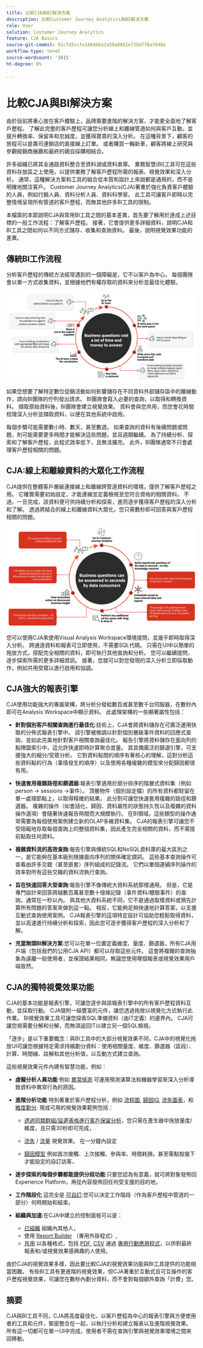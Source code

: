 ```yaml
---
title: 比較CJA與BI解決方案
description: 比較Customer Journey Analytics與BI解決方案
role: User
solution: Customer Journey Analytics
feature: CJA Basics
source-git-commit: 91cfd3ccfe1864b6a2a50a8881e73bd778a7848e
workflow-type: tm+mt
source-wordcount: '1615'
ht-degree: 0%

---
```



# 比較CJA與BI解決方案

由於目前將重心放在客戶體驗上，品牌需要進階的解決方案，才能更全面地了解客戶歷程。 了解此完整的客戶歷程可讓您分析線上和離線管道如何與客戶互動，並提升轉換率、保留率和忠誠度，並獲得寶貴的深入分析。 在這種背景下，顧客的旅程可以是壽司連鎖店的直接線上訂單。 或者購買一輛新車，顧客將線上研究與參觀經銷商展廳和最終的親自採購相結合。

許多組織已將其全通路資料整合至資料湖或資料倉庫。 業務智慧(BI)工具可在這些資料存放區之上使用，以提供業務了解客戶歷程所需的報表、視覺效果和深入分析。 通常，這種解決方案和工具的組合從本質和設計上來說都是通用的，而不是明確地關注客戶。 Customer Journey Analytics(CJA)著重於強化負責客戶體驗的人員，例如行銷人員、資料分析人員、資料科學家。 此工具可讓客戶即時以完整情境呈現所有管道的客戶歷程，而無其他許多BI工具的限制。

本檔案的本節說明CJA與常用BI工具之間的基本差異，首先要了解用於達成上述目標的一般工作流程：了解客戶歷程。 接著，它會提供更多詳細資料，說明CJA和BI工具之間如何以不同方式儲存、收集和查詢資料。 最後，說明視覺效果功能的差異。

## 傳統BI工作流程

分析客戶歷程的傳統方法經常遇到的一個障礙是，它不以客戶為中心。 每個團隊會以單一方式收集資料，並根據他們有權存取的資料來分析並最佳化體驗。

![典型BI工作流程](./assets/biworkflow.png)

如果您想要了解特定數位促銷活動如何影響儲存在不同資料外部儲存區中的離線動作，請向BI團隊的佇列發出請求。 BI團隊會寫入必要的查詢，以取得和轉換資料。 擷取原始資料後，BI團隊會建立視覺效果。 資料會與您共用，而您會花時間梳理深入分析並擷取資料，以便在其他系統中啟用。

每個步驟可能需要數小時、數天，甚至數週。 如果查詢的資料有後續問題或問題，則可能需要更多時間才能解決這些問題，並且週期繼續。 為了持續分析、探索和了解客戶歷程，此程式效率低下，且無法擴充。 此外，BI團隊通常不只會處理客戶歷程相關的問題。

## CJA:線上和離線資料的大眾化工作流程

CJA提供在整體客戶層級連接線上和離線跨管道資料的環境，僅供了解客戶歷程之用。 它確實需要初始設定，才能連線並定義檢視至您符合資格的相關資料。 不過，一旦完成，該資料便可供持續分析和探索，進而逐步獲得客戶歷程的深入分析和了解。 透過將結合的線上和離線資料大眾化，您只需數秒即可回答與客戶歷程相關的問題。

![CJA工作流程](./assets/cjaworkflow.png)

您可以使用CJA來使用Visual Analysis Workspace環境提問，並幾乎即時取得深入分析。 跨通道資料和報表可立即使用，不需要SQL代碼。 只需在UI中以簡單的拖放方式，搭配完全相關的資料，即可執行其他查詢和分析。 您可以繼續提問，逐步探索所需的更多詳細資訊。 接著，您就可以對您發現的深入分析立即採取動作，例如共用受眾以進行啟用和協調。

## CJA強大的報表引擎

CJA使用功能強大的專屬架構，將分析分發給數百或甚至數千台伺服器，在數秒內即可在Analysis Workspace中顯示資料。 此處理架構的一些顯著屬性包括：

* **針對個別客戶相關查詢進行最佳化**:技術上，CJA會將資料儲存在可廣泛運用快取的分佈式報表引擎中。 該引擎被微調以針對個別層級事件資料的回應式查詢，並如此完美地針對客戶相關查詢最佳化。 報告引擎將資料儲存在面向列的點陣圖索引中，這允許快速即時計算聚合度量。 其具備廣泛的篩選引擎，可支援強大的細分/受眾分析。 它對資料點間的順序有著核心的理解，這對分析這些資料點的行為（事情發生的順序）以及使用各種複雜的模型來分配歸因都很有用。

* **快速套用複雜路徑和篩選器**:報表引擎適用於部分排序的階層式資料集（例如person -> sessions ->事件）。 頂層物件（個別設定檔）的所有資料都駐留在單一處理節點上，以取得精確的結果。 此分割可讓您快速套用複雜的路徑和篩選器。 複雜的操作（如會話化、歸因、資料屬性的狀態持久性以及複雜的資料操作選項）會隨著快速報告時間而大規模執行。 在BI領域，這些類型的操作通常需要為每個使用案例建立新的OLAP多維資料集。 CJA的報表引擎可讓您不受阻礙地存取每個查詢上的整個資料集，因此產生完全相關的資料，而不需提前點取任何資料。

* **複雜資料流的高效查詢**:報告引擎與傳統SQL和NoSQL資料庫的最大區別之一，是它能夠在基本級別根據面向序列的關係確定謂詞。 這些基本查詢操作可查看由許多交錯（甚至嵌套）序列組成的記錄流。 它們以單個連續序列操作的效率對所有這些交織的資料流執行查詢。

* **旨在快速回答大型查詢**:報告引擎不像傳統大資料系統那樣通用。 但是，它是專門設計來回答跨越數百萬甚至數十億條記錄（事件資料/體驗事件）的查詢，通常在一秒以內。 與其他大資料系統不同，它不是通過取樣資料或預先計算所有問題的答案來做到這一點。 相反，它能夠足夠快速地計算答案，以支援互動式查詢使用案例。 CJA報表引擎的這項特定設計可協助您輕鬆取得資料，並以高速進行持續分析和探索，因此您可逐步獲得客戶歷程的深入分析和了解。

* **充當無頭BI解決方案**:您可以在單一位置定義維度、量度、篩選器，所有CJA用戶端（包括我們的公用CJA API）都可以存取這些元件。 這會將複雜的查詢抽象為遠離一般使用者，並保證結果相同，無論您使用哪個報表或視覺效果用戶端皆然。

## CJA的獨特視覺效果功能

CJA的基本功能是報表引擎，可讓您逐步與該報表引擎中的所有客戶歷程資料互動，並採取行動。 CJA隨附一組豐富的元件，讓您透過拖放以視覺化方式執行此作業。 BI視覺效果工具可讓您探索SQL準備資料（由IT定義）的邊界內。 CJA可讓您視需要分解和分解，而無須返回IT以建立另一個SQL檢視。

「逐步」是以下重要概念：與BI工具中的大部分視覺效果不同，CJA中的視覺化拖放UI可讓您根據特定需求持續劃分資料：使用相關量度、維度、篩選器（區段）、計算、時間線、註解和其他分析值，以互動方式建立查詢。

這些視覺效果元件內建有智慧功能，例如：

* **虛擬分析人員功能** 例如 [異常偵測](/help/analysis-workspace/virtual-analyst/c-anomaly-detection/anomaly-detection.md) 可運用預測演算法和機器學習來深入分析導致資料中異常行為的原因。

* **進階分析功能** 特別著重於客戶歷程分析，例如 [流程圖](/help/analysis-workspace/visualizations/c-flow/flow.md), [歸因IQ](/help/analysis-workspace/attribution/overview.md), [流失圖表](/help/analysis-workspace/visualizations/fallout/fallout-flow.md)，和 [維度劃分](/help/components/dimensions/t-breakdown-fa.md). 現成可用的視覺效果範例包括：

   * [透過同類群組/延遲表格進行客戶保留分析](/help/analysis-workspace/visualizations/cohort-table/cohort-use-cases.md)，您只需在產生器中拖放量度/維度，且只需30秒即可完成，

   * [流失](/help/analysis-workspace/visualizations/fallout/configuring-fallout.md) / [流量](/help/analysis-workspace/visualizations/c-flow/create-flow.md) 視覺效果。 在一分鐘內設定

   * [歸因模型](/help/analysis-workspace/attribution/algorithmic.md) 例如首次接觸、上次接觸、參與率、時間耗損，甚至需點按幾下才能設定的自訂訪客，

* **逐步探索的每個步驟都能提供分段功能**:只要您認為有意義，就可將對象發佈回Experience Platform，再從內容發佈回任何受支援的目的地，

* **工作階段化** 這完全是 [可自訂](/help/data-views/component-settings/persistence.md):您可以決定工作階段（作為客戶歷程中管道的一部分）何時開始和結束。

* **組織與加速**:在CJA中建立的控制面板可以是：

   * [已組織](/help/analysis-workspace/curate-share/curate.md) 組織內其他人，
   * 使用 [Report Builder](/help/report-builder/report-buider-overview.md) （專用外掛程式）,
   * [共用](/help/analysis-workspace/curate-share/share-projects.md) 以各種格式，包括 [PDF](/help/analysis-workspace/curate-share/download-send.md), [CSV](/help/analysis-workspace/curate-share/download-send.md) 通過 [專用行動應用程式](/help/mobile-app/home.md)，以供對最終報表和/或視覺效果感興趣的人使用。

由於CJA的視覺效果多樣，因此要比較CJA的視覺效果功能與BI工具提供的功能相當困難。 有些BI工具有更進階的視覺效果，但CJA著重於互動式且可互操作的客戶歷程視覺效果，可讓您在數秒內劃分資料，而不會對每個額外查詢「計費」您。


## 摘要

CJA與BI工具不同，CJA將高度最佳化、以客戶歷程為中心的報表引擎與方便使用者的工具和元件，緊密整合在一起，以執行分析和建立報表以及進階視覺效果。 所有這一切都可在單一UI中完成，使用者不需在查詢引擎與視覺效果環境之間來回移動。

